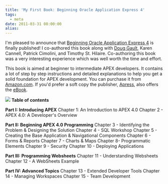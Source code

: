 ```yaml
---
title: 'My First Book: Beginning Oracle Application Express 4'
tags:
  - meta
date: 2011-03-31 08:00:00
alias:
---
```


I'm pleased to announce that [Beginning Oracle Application Express 4](http://goo.gl/NxHoF) is finally published! I co-authored this book along with [Doug Gault](http://douggault.blogspot.com/), Karen Cannell, Patrick Cimolini, and Timothy St. Hilaire. Co-authoring this book was a very interesting experience which was well worth the time and effort.

This book is aimed at beginner to intermediate APEX developers. It contains a lot of step by step instructions and detailed explanations to help you get a solid foundation for APEX development. You can purchase it from [Amazon.com](http://goo.gl/NxHoF). If you'd prefer a soft copy the publisher, [Apress](http://apress.com/book/view/1430231475), also offers the [eBook](http://apress.com/book/view/1430231475).

[![](http://1.bp.blogspot.com/-2TfBa99KXjw/TY_8zoLtHLI/AAAAAAAAD5s/zQxl3fgT4v4/s400/Begining_Application_Express_4.0_Cover.jpg)](http://1.bp.blogspot.com/-2TfBa99KXjw/TY_8zoLtHLI/AAAAAAAAD5s/zQxl3fgT4v4/s1600/Begining_Application_Express_4.0_Cover.jpg)
<span style="font-weight:bold;">Table of contents</span>

<span style="font-weight:bold;">Part I: Introducing APEX</span>
Chapter 1: An Introduction to APEX 4.0
Chapter 2 - APEX 4.0: A Developer's Overview

<span style="font-weight:bold;">Part II: Beginning APEX 4.0 Programming</span>
Chapter 3 - Identifying the Problem & Designing the Solution
Chapter 4 - SQL Workshop
Chapter 5 -  Creating the Base Application & Navigational Components
Chapter 6 - Forms & Reports
Chapter 7 - Charts & Maps
Chapter 8- Programmatic Elements
Chapter 9 - Security
Chapter 10 - Deploying Applications

<span style="font-weight:bold;">Part III: Programming Websheets</span>
Chapter 11 - Understanding Websheets
Chapter 12 - A WebSheets Example

<span style="font-weight:bold;">Part IV: Advanced Topics</span>
Chapter 13 - Extended Developer Tools
Chapter 14 - Managing Workspaces
Chapter 15 - Team Development
